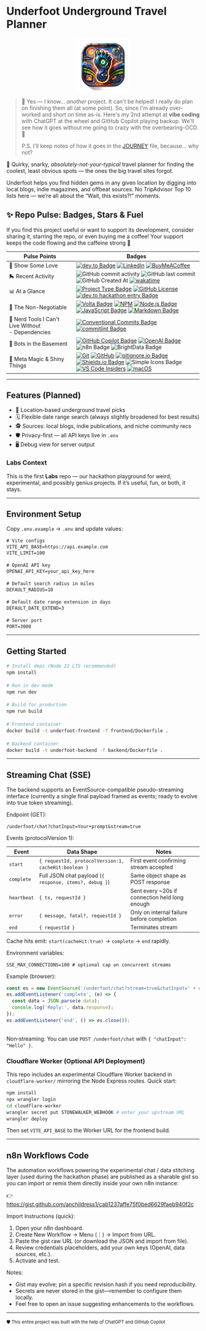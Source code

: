 # Underfoot Underground Travel Planner

<p align="center">
  <img src="frontend/public/favicon.png" alt="Underfoot logo" width="140" height="140" />
</p>

> 🦄 Yes — I know\... _another_ project. It can't be helped! I really do plan on finishing them all (at some point). So, since I'm already over-worked and short on time as-is. Here's my 2nd attempt at **vibe coding** with ChatGPT at the wheel and GitHub Copilot playing backup. We'll see how it goes without me going to crazy with the overbearing-OCD. 🤞
>
> P.S. I'll keep notes of how it goes in the [JOURNEY](./docs/JOURNEY.md) file, because... why not?

🧭 Quirky, snarky, _absolutely-not-your-typical_ travel planner for finding the coolest, least obvious spots — the ones the big travel sites forgot.

Underfoot helps you find hidden gems in any given location by digging into local blogs, indie magazines, and offbeat sources. No TripAdvisor Top 10 lists here — we’re all about the “Wait, this exists?!” moments.

## ✨ Repo Pulse: Badges, Stars & Fuel

If you find this project useful or want to support its development, consider sharing it, starring the repo, or even buying me a coffee! Your support keeps the code flowing and the caffeine strong 💪

| Pulse Points | Badges |
| - | - |
| 🫶 Show Some Love | [![dev.to Badge](https://img.shields.io/badge/dev.to-0A0A0A?logo=devdotto\&logoColor=fff\&style=for-the-badge)](https://dev.to/anchildress1) [![LinkedIn](https://img.shields.io/badge/linkedin-%230077B5.svg?style=for-the-badge\&logo=linkedin\&logoColor=white)](https://www.linkedin.com/in/anchildress1/) [![BuyMeACoffee](https://img.shields.io/badge/Buy%20Me%20a%20Coffee-ffdd00?style=for-the-badge\&logo=buy-me-a-coffee\&logoColor=black)](https://www.buymeacoffee.com/anchildress1) |
| 🛼 Recent Activity | ![GitHub commit activity](https://img.shields.io/github/commit-activity/t/anchildress1/underfoot-underground-travel-planner?style=for-the-badge\&color=F054B2\&cacheSeconds=3600) ![GitHub last commit](https://img.shields.io/github/last-commit/anchildress1/underfoot-underground-travel-planner?display_timestamp=author\&style=for-the-badge\&color=34A853\&cacheSeconds=3600)<br/>![GitHub Created At](https://img.shields.io/github/created-at/anchildress1/underfoot-underground-travel-planner?style=for-the-badge\&color=EDC531) [![wakatime](https://wakatime.com/badge/user/ce7cc1c3-1f1a-4f77-ad68-9e3a9caac39b/project/274505a2-d55b-4b16-9479-661b724d63e6.svg?style=for-the-badge)](https://wakatime.com/badge/user/ce7cc1c3-1f1a-4f77-ad68-9e3a9caac39b/project/274505a2-d55b-4b16-9479-661b724d63e6) |
| 📊 At a Glance | [![Project Type Badge](https://img.shields.io/badge/project_type-toy-blue?style=for-the-badge)](https://project-types.github.io/) [![GitHub License](https://img.shields.io/github/license/anchildress1/npm-nodejs-template?style=for-the-badge\&cacheSeconds=3600)](https://github.com/anchildress1/npm-nodejs-template/blob/main/LICENSE) [![dev.to hackathon entry Badge](https://img.shields.io/badge/dev.to_challenge-RealTime%20AI%20Agents%20-0A0A0A?logo=devdotto\&logoColor=fff\&style=for-the-badge)](https://dev.to/challenges/brightdata-n8n-2025-08-13) |
| 🧩 The Non-Negotiable | [![Volta Badge](https://img.shields.io/badge/Volta-3377CC.svg?style=for-the-badge)](https://volta.sh) [![NPM](https://img.shields.io/badge/NPM-%23CB3837.svg?style=for-the-badge\&logo=npm\&logoColor=white)](https://www.npmjs.com/) [![Node.js Badge](https://img.shields.io/badge/Node.js-5FA04E?logo=nodedotjs\&logoColor=fff\&style=for-the-badge)](https://nodejs.org/)<br/>[![JavaScript Badge](https://img.shields.io/badge/JavaScript-F7DF1E?logo=javascript\&logoColor=000\&style=for-the-badge)](https://developer.mozilla.org/en-US/docs/Web/JavaScript) [![Markdown Badge](https://img.shields.io/badge/Markdown-000?logo=markdown\&logoColor=fff\&style=for-the-badge)](https://www.markdownguide.org) |
| 🔧 Nerd Tools I Can't Live Without<br/>- Dependencies | [![Conventional Commits Badge](https://img.shields.io/badge/Conventional%20Commits-FE5196?logo=conventionalcommits\&logoColor=fff\&style=for-the-badge)](https://conventionalcommits.org/) [![commitlint Badge](https://img.shields.io/badge/commitlint-000?logo=commitlint\&logoColor=fff\&style=for-the-badge)](https://commitlint.js.org/) <br /> |
| 👾 Bots in the Basement | [![GitHub Copilot Badge](https://img.shields.io/badge/GitHub%20Copilot-000?logo=githubcopilot\&logoColor=fff\&style=for-the-badge)](https://github.com/features/copilot) [![OpenAI Badge](https://img.shields.io/badge/OpenAI-412991?logo=openai\&logoColor=fff\&style=for-the-badge)](https://openai.com/chatgpt) ![n8n Badge](https://img.shields.io/badge/n8n-EA4B71?logo=n8n\&logoColor=fff\&style=for-the-badge) ![BrightData Badge](https://img.shields.io/badge/BrightData-3f7ffc?style=for-the-badge) |
| 💬 Meta Magic & Shiny Things<br/> | [![Git](https://img.shields.io/badge/git-%23F05033.svg?style=for-the-badge\&logo=git\&logoColor=white)](https://git-scm.com/) [![GitHub](https://img.shields.io/badge/github-%23121011.svg?style=for-the-badge\&logo=github\&logoColor=white)](https://github.com/) [![gitignore.io Badge](https://img.shields.io/badge/gitignore.io-204ECF?logo=gitignoredotio\&logoColor=fff\&style=for-the-badge)](https://www.toptal.com/developers/gitignore/api/node,dotenv,visualstudiocode,macos)<br/>[![Shields.io Badge](https://img.shields.io/badge/Shields.io-000?logo=shieldsdotio\&logoColor=fff\&style=for-the-badge)](https://shields.io/badges/static-badge) ![Simple Icons Badge](https://img.shields.io/badge/Simple%20Icons-111?logo=simpleicons\&logoColor=fff\&style=for-the-badge)<br/>[![VS Code Insiders](https://img.shields.io/badge/VS%20Code%20Insiders-35b393.svg?style=for-the-badge\&logo=visual-studio-code\&logoColor=white)](https://code.visualstudio.com/updates/v1_102) [![macOS](https://img.shields.io/badge/mac%20os-000000?style=for-the-badge\&logo=macos\&logoColor=F0F0F0)](https://www.apple.com/shop/buy-mac?afid=p240%7Cgo~cmp-21640797485~adg-171722772185~ad-756023446016_kwd-978205588~dev-c~ext-~prd-~mca-~nt-search\&cid=aos-us-kwgo-mac-bts-launch-061725-) |

---

## Features (Planned)

- 🎯 Location-based underground travel picks
- 🗓️ Flexible date range search (always slightly broadened for best results)
- 🕵️ Sources: local blogs, indie publications, and niche community recs
- 🛡️ Privacy-first — all API keys live in `.env`
- 🖥️ Debug view for server output

### Labs Context

This is the first **Labs** repo — our hackathon playground for weird, experimental, and possibly genius projects. If it’s useful, fun, or both, it stays.

---

## Environment Setup

Copy `.env.example` → `.env` and update values:

```env
# Vite configs
VITE_API_BASE=https://api.example.com
VITE_LIMIT=100

# OpenAI API key
OPENAI_API_KEY=your_api_key_here

# Default search radius in miles
DEFAULT_RADIUS=10

# Default date range extension in days
DEFAULT_DATE_EXTEND=3

# Server port
PORT=3000
```

---

## Getting Started

```bash
# Install deps (Node 22 LTS recommended)
npm install

# Run in dev mode
npm run dev

# Build for production
npm run build

# Frontend container
docker build -t underfoot-frontend -f frontend/Dockerfile .

# Backend container
docker build -t underfoot-backend -f backend/Dockerfile .

```

---

## Streaming Chat (SSE)

The backend supports an EventSource-compatible pseudo-streaming interface (currently a single final payload framed as events; ready to evolve into true token streaming).

Endpoint (GET):

```
/underfoot/chat?chatInput=Your+prompt&stream=true
```

Events (protocolVersion 1):

| Event | Data Shape | Notes |
| - | - | - |
| `start` | `{ requestId, protocolVersion:1, cacheHit:boolean }` | First event confirming stream accepted |
| `complete` | Full JSON chat payload (`{ response, items?, debug }`) | Same object shape as POST response |
| `heartbeat` | `{ ts, requestId }` | Sent every \~20s if connection held long enough |
| `error` | `{ message, fatal?, requestId }` | Only on internal failure before completion |
| `end` | `{ requestId }` | Terminates stream |

Cache hits emit: `start(cacheHit:true)` → `complete` → `end` rapidly.

Environment variables:

```
SSE_MAX_CONNECTIONS=100 # optional cap on concurrent streams
```

Example (browser):

```js
const es = new EventSource('/underfoot/chat?stream=true&chatInput=' + encodeURIComponent('Hello'));
es.addEventListener('complete', (e) => {
  const data = JSON.parse(e.data);
  console.log('Reply:', data.response);
});
es.addEventListener('end', () => es.close());
```

\
Non‑streaming: You can use `POST /underfoot/chat` with `{ "chatInput": "Hello" }`.

### Cloudflare Worker (Optional API Deployment)

This repo includes an experimental Cloudflare Worker backend in `cloudflare-worker/` mirroring the Node Express routes. Quick start:

```bash
npm install
npx wrangler login
cd cloudflare-worker
wrangler secret put STONEWALKER_WEBHOOK # enter your upstream URL
wrangler deploy
```

Then set `VITE_API_BASE` to the Worker URL for the frontend build.

---

## n8n Workflows Code

The automation workflows powering the experimental chat / data stitching layer (used during the hackathon phase) are published as a sharable gist so you can import or remix them directly inside your own n8n instance:

👉 <https://gist.github.com/anchildress1/cab1237affe75f0bed6629faeb940f2c>

Import Instructions (quick):

1. Open your n8n dashboard.
2. Create New Workflow → Menu (⋮) → Import from URL.
3. Paste the gist raw URL (or download the JSON and import from file).
4. Review credentials placeholders, add your own keys (OpenAI, data sources, etc.).
5. Activate and test.

Notes:

- Gist may evolve; pin a specific revision hash if you need reproducibility.
- Secrets are never stored in the gist—remember to configure them locally.
- Feel free to open an issue suggesting enhancements to the workflows.

---

<small>🛡️ This entire project was built with the help of ChatGPT and GitHub Copilot</small>
